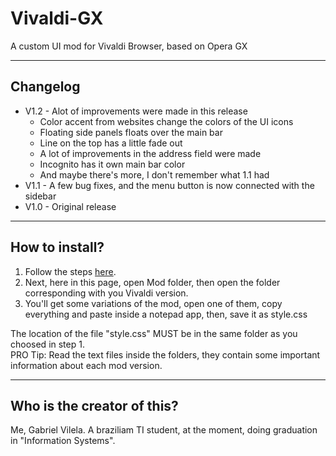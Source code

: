 # Vivaldi-GX
A custom UI mod for Vivaldi Browser, based on Opera GX
<hr>
<h2>Changelog</h2>
<ul>
  <li>V1.2 - Alot of improvements were made in this release
    <ul>
      <li>Color accent from websites change the colors of the UI icons</li>
      <li>Floating side panels floats over the main bar</li>
      <li>Line on the top has a little fade out</li>
      <li>A lot of improvements in the address field were made</li>
      <li>Incognito has it own main bar color</li>
      <li>And maybe there's more, I don't remember what 1.1 had</li>
    </ul>
  </li>
  <li>V1.1 - A few bug fixes, and the menu button is now connected with the sidebar</li>
  <li>V1.0 - Original release</li>
</ul>
<hr>
<h2>How to install?</h2>
<ol>
<li>Follow the steps <a href="https://forum.vivaldi.net/topic/10549/modding-vivaldi">here</a>.</li>
<li>Next, here in this page, open Mod folder, then open the folder corresponding with you Vivaldi version.</li>
<li>You'll get some variations of the mod, open one of them, copy everything and paste inside a notepad app, then, save it as style.css</li>
</ol>
The location of the file "style.css" MUST be in the same folder as you choosed in step 1.
<br>PRO Tip: Read the text files inside the folders, they contain some important information about each mod version.
<hr>
<h2>Who is the creator of this?</h2>
Me, Gabriel Vilela. A braziliam TI student, at the moment, doing graduation in "Information Systems".
